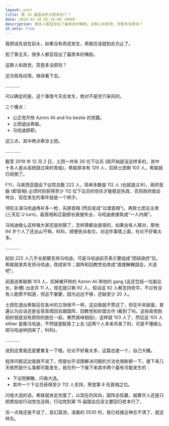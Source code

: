 ```yaml
---
layout: post
title: 第 14 届国会终点提前到了？
date: 2020-02-28 05:36:00 +0800
description: 很多人都显现出了最原本的嘴脸。这群人和政党，究竟多没原则？
zh_only: true
---
```

我把话先说在前头，如果没有奇迹发生，希联应该就到此为止了。

到了第五天，很多人都显现出了最原本的嘴脸。

这群人和政党，究竟多没原则？

这次政局动荡，继续看下去。

…………

可以确定的是，这个事情今天会发生，绝对不是空穴来风的。

三个爆点：
* 公正党开除 Azmin Ali and his bestie 的党籍。
* 土团退出希联。
* 马哈迪辞职。

这三点，其中两点牵涉土团。

…………

截至 2019 年 12 月 2 日，土团一共有 26 位下议员 (刚开始是没这样多的，其中十多人是从巫统跳过来的青蛙)，希联原本有 129 人，扣除土团剩 103 人，希联就已经倒了。

FYI，马来西亚国会下议院总数 222 人，简单多数是 112 人 (也就是过半)，政府首脑 (即首相) 必须时刻获得至少 112 位下议员的信任才能稳定执政，否则政府就会垮台，现在发生的事件就是一个例子。

领衔主演马哈迪再补多一枪，先辞首相 (然后变成“过渡首相”)，再辞土团总主席 (三天后 U turn)，副首相和正副部长直接失业，马哈迪直接筑成“一人内阁”。

马哈迪做么这样做大家还是别猜了，怎样猜都会是错的，如果会有人猜对，那他 94 岁个人了还出山干嘛，科科，顺便告诉各位，对这件事情上面，社论不好看太多。

…………

起初 222 人几乎全部都支持马哈迪，可是马哈迪前天表示要组成“团结政府”后，希联就舍弃支持马哈迪，改成安华；国阵和回教党也改成“直接解散国会，大选吧”。

前面说希联剩 103 人，扣掉被开除的 Azmin Ali 带他的 gang (这还包括一位副议长，卧槽) 出走共 11 人，现在就只剩 92 人，假设这 92 人都支持安华，不过有没有人跑票不知道，但这不重要，因为远远不够，还缺至少 20 人。

土团在退出希联后在各州的立场很不一样，这边我就不赘述了，但在中央层面，普遍认为应该还是会乖乖爬回去跟国阵、回教党和砂盟合作 (看到了吗，这些政党刚刚好就是没有原则的放在一起，果然臭味相投)，这样就 103 人了，然后这 103 人 either 是推马哈迪，不然就是鱿鱼丁上去 (这两个人本来吊臭了的，可是不懂做么把马哈迪哄回来了，科科)。

…………

说到这里我还是要重复一下哦，社论不好看太多，这篇也是一个，自己大概。

程序问题这边我就不说了，但是似乎试图解决问题的方法也很新颖一下，接下来几天依然是什么事都可能发生，我先列一下接下来其中两个最有可能发生的：
* 下议院解散，闪电大选。
* 其中一个下议员获得至少 112 人支持，荣登第 8 任首相之位。

闪电大选的话，希联就肯定完蛋了，以现在的风向，国阵会狂赢，就算华人还是只把票投给行动党也没用，行动党到第 15 届国会应该又要回归老本行了。

另一点我还是不说了，变幻莫测，凌晨的 0535 时，我已经接近神志不清了，就这样先。